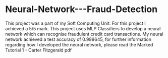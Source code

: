 # Neural-Network---Fraud-Detection

This project was a part of my Soft Computing Unit. For this project I achieved a 5/5 mark. This project uses MLP Classifiers to develop a neural network which can recognise fraudulent credit card transactions. My neural network achieved a test accuracy of 0.999645, for further information regarding how I developed the neural network, please read the Marked Tutorial 1 - Carter Fitzgerald pdf
